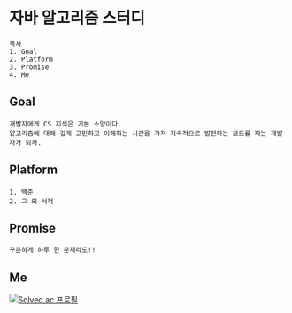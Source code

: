 # 자바 알고리즘 스터디

```
목차
1. Goal
2. Platform
3. Promise
4. Me
```
## Goal
```
개발자에게 CS 지식은 기본 소양이다. 
알고리즘에 대해 깊게 고민하고 이해하는 시간을 가져 지속적으로 발전하는 코드를 짜는 개발자가 되자.
```

## Platform
```
1. 백준
2. 그 외 서적
```

## Promise
```
꾸준하게 하루 한 문제라도!!
```

## Me
[![Solved.ac
프로필](http://mazassumnida.wtf/api/v2/generate_badge?boj=qiiopasd)](https://solved.ac/qiiopasd)

